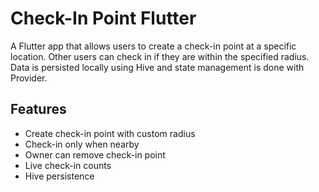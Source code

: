 # Check-In Point Flutter

A Flutter app that allows users to create a check-in point at a specific location. Other users can check in if they are within the specified radius. Data is persisted locally using Hive and state management is done with Provider.

## Features
- Create check-in point with custom radius
- Check-in only when nearby
- Owner can remove check-in point
- Live check-in counts
- Hive persistence
